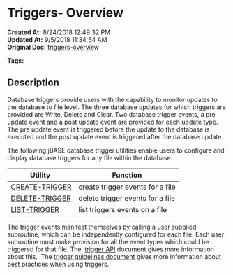 # Triggers- Overview

**Created At:** 8/24/2018 12:49:32 PM  
**Updated At:** 9/5/2018 11:34:54 AM  
**Original Doc:** [triggers-overview](https://docs.jbase.com/48168-triggers/triggers-overview)  

**Tags:**
<badge text='triggers' vertical='middle' />

## Description 

Database triggers provide users with the capability to monitor updates to the database to file level. The three database updates for which triggers are provided are Write, Delete and Clear. Two database trigger events, a pre update event and a post update event are provided for each update type. The pre update event is triggered before the update to the database is executed and the post update event is triggered after the database update.

The following jBASE database trigger utilities enable users to configure and display database triggers for any file within the database.


| Utility  | Function<br> |
| --- | --- |
| [CREATE-TRIGGER](334575-create-trigger)<br> | create trigger events for a file<br> |
| [DELETE-TRIGGER](334575-create-trigger)<br> | delete trigger events for a file<br> |
| [LIST-TRIGGER](https://www.jbase.com/r99/knowledgebase/manuals/3.0/30manpages/man/adv22_LIST_TRIGGER.htm)<br> | list triggers events on a file<br> |


The trigger events manifest themselves by calling a user supplied subroutine, which can be independently configured for each file. Each user subroutine must make provision for all the event types which could be triggered for that file. The  [trigger API](trigger-api) document gives more information about this.  The [trigger guidelines document](triggers-guidelines) gives more information about best practices when using triggers.
